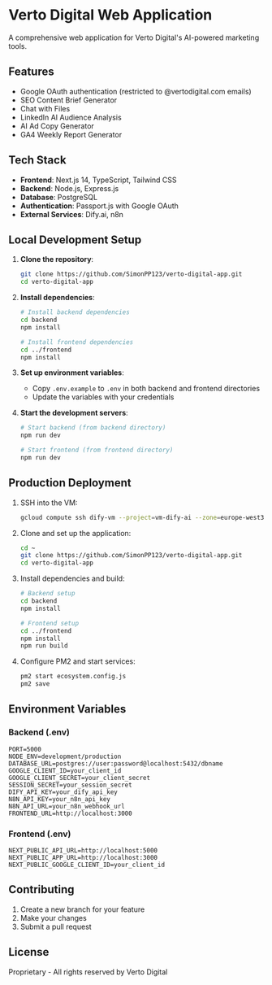 # Verto Digital Web Application

A comprehensive web application for Verto Digital's AI-powered marketing tools.

## Features

- Google OAuth authentication (restricted to @vertodigital.com emails)
- SEO Content Brief Generator
- Chat with Files
- LinkedIn AI Audience Analysis
- AI Ad Copy Generator
- GA4 Weekly Report Generator

## Tech Stack

- **Frontend**: Next.js 14, TypeScript, Tailwind CSS
- **Backend**: Node.js, Express.js
- **Database**: PostgreSQL
- **Authentication**: Passport.js with Google OAuth
- **External Services**: Dify.ai, n8n

## Local Development Setup

1. **Clone the repository**:
   ```bash
   git clone https://github.com/SimonPP123/verto-digital-app.git
   cd verto-digital-app
   ```

2. **Install dependencies**:
   ```bash
   # Install backend dependencies
   cd backend
   npm install

   # Install frontend dependencies
   cd ../frontend
   npm install
   ```

3. **Set up environment variables**:
   - Copy `.env.example` to `.env` in both backend and frontend directories
   - Update the variables with your credentials

4. **Start the development servers**:
   ```bash
   # Start backend (from backend directory)
   npm run dev

   # Start frontend (from frontend directory)
   npm run dev
   ```

## Production Deployment

1. SSH into the VM:
   ```bash
   gcloud compute ssh dify-vm --project=vm-dify-ai --zone=europe-west3-a
   ```

2. Clone and set up the application:
   ```bash
   cd ~
   git clone https://github.com/SimonPP123/verto-digital-app.git
   cd verto-digital-app
   ```

3. Install dependencies and build:
   ```bash
   # Backend setup
   cd backend
   npm install
   
   # Frontend setup
   cd ../frontend
   npm install
   npm run build
   ```

4. Configure PM2 and start services:
   ```bash
   pm2 start ecosystem.config.js
   pm2 save
   ```

## Environment Variables

### Backend (.env)
```env
PORT=5000
NODE_ENV=development/production
DATABASE_URL=postgres://user:password@localhost:5432/dbname
GOOGLE_CLIENT_ID=your_client_id
GOOGLE_CLIENT_SECRET=your_client_secret
SESSION_SECRET=your_session_secret
DIFY_API_KEY=your_dify_api_key
N8N_API_KEY=your_n8n_api_key
N8N_API_URL=your_n8n_webhook_url
FRONTEND_URL=http://localhost:3000
```

### Frontend (.env)
```env
NEXT_PUBLIC_API_URL=http://localhost:5000
NEXT_PUBLIC_APP_URL=http://localhost:3000
NEXT_PUBLIC_GOOGLE_CLIENT_ID=your_client_id
```

## Contributing

1. Create a new branch for your feature
2. Make your changes
3. Submit a pull request

## License

Proprietary - All rights reserved by Verto Digital